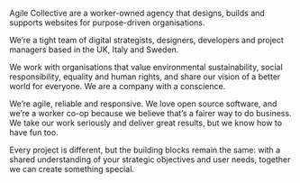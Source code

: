 Agile Collective are a worker-owned agency that designs, builds and supports websites for purpose-driven organisations.

We’re a tight team of digital strategists, designers, developers and project managers based in the UK, Italy and Sweden. 

We work with organisations that value environmental sustainability, social responsibility, equality and human rights, and share our vision of a better world for everyone. We are a company with a conscience.

We’re agile, reliable and responsive. We love open source software, and we’re a worker co-op because we believe that’s a fairer way to do business. We take our work seriously and deliver great results, but we know how to have fun too.

Every project is different, but the building blocks remain the same: with a shared understanding of your strategic objectives and user needs, together we can create something special.

